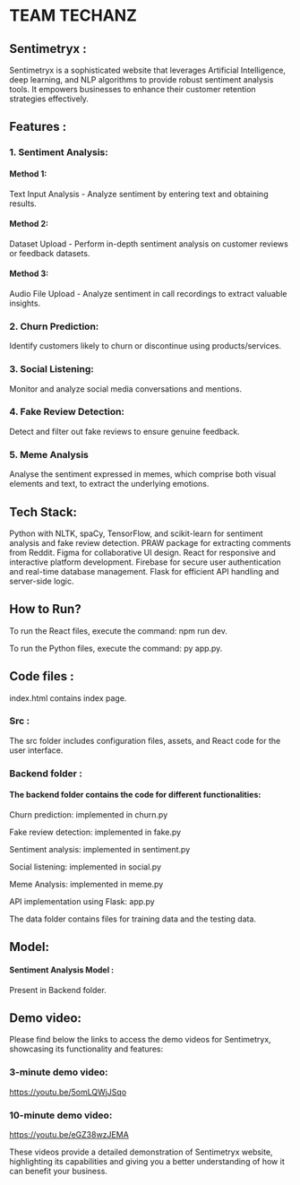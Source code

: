 # TEAM TECHANZ

## Sentimetryx : 
Sentimetryx is a sophisticated website that leverages Artificial Intelligence, deep learning, and NLP algorithms to provide robust sentiment analysis tools. It empowers businesses to enhance their customer retention strategies effectively.

## Features :

### 1. Sentiment Analysis:

#### Method 1: 
Text Input Analysis - Analyze sentiment by entering text and obtaining results.

#### Method 2: 
Dataset Upload - Perform in-depth sentiment analysis on customer reviews or feedback datasets.

#### Method 3: 
Audio File Upload - Analyze sentiment in call recordings to extract valuable insights.

### 2. Churn Prediction:

Identify customers likely to churn or discontinue using products/services.

### 3. Social Listening:

Monitor and analyze social media conversations and mentions.

### 4. Fake Review Detection:

Detect and filter out fake reviews to ensure genuine feedback.

### 5. Meme Analysis

Analyse the sentiment expressed in memes, which comprise both visual elements and text, to extract the underlying emotions.

## Tech Stack:

Python with NLTK, spaCy, TensorFlow, and scikit-learn for sentiment analysis and fake review detection.
PRAW package for extracting comments from Reddit.
Figma for collaborative UI design.
React for responsive and interactive platform development.
Firebase for secure user authentication and real-time database management.
Flask for efficient API handling and server-side logic.

## How to Run?

To run the React files, execute the command: npm run dev.

To run the Python files, execute the command: py app.py.

## Code files :
index.html contains index page.
### Src :
The src folder includes configuration files, assets, and React code for the user interface.

### Backend folder :
#### The backend folder contains the code for different functionalities:

Churn prediction: implemented in churn.py

Fake review detection: implemented in fake.py

Sentiment analysis: implemented in sentiment.py

Social listening: implemented in social.py

Meme Analysis: implemented in meme.py

API implementation using Flask: app.py

 The data folder contains files for training data and the testing data.


## Model:


#### Sentiment Analysis Model :

Present in Backend folder.


## Demo video:

Please find below the links to access the demo videos for Sentimetryx, showcasing its functionality and features:

### 3-minute demo video: 

https://youtu.be/5omLQWjJSqo


### 10-minute demo video: 

https://youtu.be/eGZ38wzJEMA

These videos provide a detailed demonstration of Sentimetryx website, highlighting its capabilities and giving you a better understanding of how it can benefit your business.
